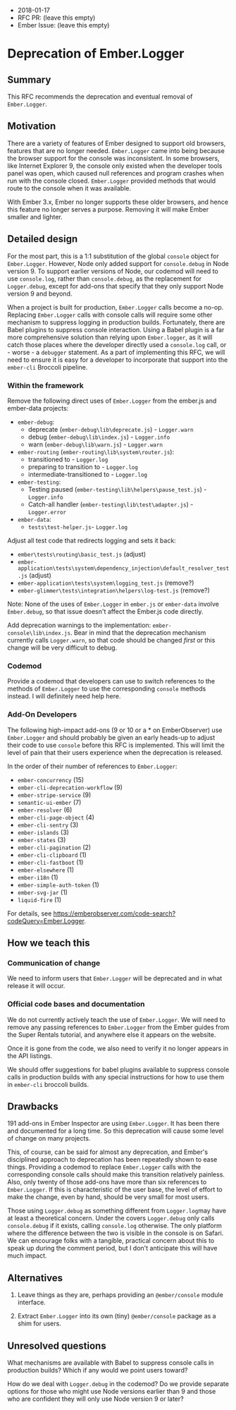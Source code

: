 - 2018-01-17
- RFC PR: (leave this empty)
- Ember Issue: (leave this empty)

# Deprecation of Ember.Logger

## Summary

This RFC recommends the deprecation and eventual removal of `Ember.Logger`.

## Motivation

There are a variety of features of Ember designed to support old browsers,
features that are no longer needed. `Ember.Logger` came into being because
the browser support for the console was inconsistent. In some browsers,
like Internet Explorer 9, the console only existed when the developer tools
panel was open, which caused null references and program crashes when run
with the console closed. `Ember.Logger` provided methods that would route to 
the console when it was available.

With Ember 3.x, Ember no longer supports these older browsers, and hence this
feature no longer serves a purpose. Removing it will make Ember smaller and 
lighter.

## Detailed design

For the most part, this is a 1:1 substitution of the global `console` object 
for `Ember.Logger`. However, Node only added support for `console.debug` in 
Node version 9. To support earlier versions of Node, our codemod will need to 
use `console.log`, rather than `console.debug`, as the replacement for 
`Logger.debug`, except for add-ons that specify that they only support Node 
version 9 and beyond.

When a project is built for production, `Ember.Logger` calls become a no-op. 
Replacing `Ember.Logger` calls with console calls will require some other 
mechanism to suppress logging in production builds. Fortunately, there are 
Babel plugins to suppress console interaction. Using a Babel plugin is 
a far more comprehensive solution than relying upon `Ember.logger`, as it 
will catch those places where the developer directly used a `console.log` 
call, or - worse - a `debugger` statement. As a part of implementing this 
RFC, we will need to ensure it is easy for a developer to incorporate that 
support into the `ember-cli` Broccoli pipeline.


### Within the framework

Remove the following direct uses of `Ember.Logger` from the ember.js and 
ember-data projects: 

* `ember-debug`:
    *  deprecate (`ember-debug\lib\deprecate.js`) - `Logger.warn`
    *  debug (`ember-debug\lib\index.js`) - `Logger.info`
    *  warn (`ember-debug\lib\warn.js`) - `Logger.warn`
* `ember-routing` (`ember-routing\lib\system\router.js`):
    *  transitioned to - `Logger.log`
    *  preparing to transition to - `Logger.log`
    *  intermediate-transitioned to - `Logger.log`
* `ember-testing`:
    *  Testing paused (`ember-testing\lib\helpers\pause_test.js`) - `Logger.info`
    *  Catch-all handler (`ember-testing\lib\test\adapter.js`) - `Logger.error`
* `ember-data`:
    *  `tests\test-helper.js`- `Logger.log`

Adjust all test code that redirects logging and sets it back:

* `ember\tests\routing\basic_test.js` (adjust)
* `ember-application\tests\system\dependency_injection\default_resolver_test.js` (adjust)
* `ember-application\tests\system\logging_test.js` (remove?)
* `ember-glimmer\tests\integration\helpers\log-test.js` (remove?)

Note: None of the uses of `Ember.Logger` in `ember.js` or `ember-data` involve
`Ember.debug`, so that issue doesn't affect the Ember.js code directly.

Add deprecation warnings to the implementation: `ember-console\lib\index.js`.
Bear in mind that the deprecation mechanism currently calls `Logger.warn`, so 
that code should be changed _first_ or this change will be very difficult 
to debug.

### Codemod 

Provide a codemod that developers can use to switch references to the methods 
of `Ember.Logger` to use the corresponding `console` methods instead. I 
will definitely need help here.

### Add-On Developers

The following high-impact add-ons (9 or 10 or a * on EmberObserver) use 
`Ember.Logger` and should probably be given an early heads-up to adjust 
their code to use `console` before this RFC is implemented. This will limit 
the level of pain that their users experience when the deprecation is released.

In the order of their number of references to `Ember.Logger`:

* `ember-concurrency` (15)
* `ember-cli-deprecation-workflow` (9)
* `ember-stripe-service` (9)
* `semantic-ui-ember` (7)
* `ember-resolver` (6)
* `ember-cli-page-object` (4) 
* `ember-cli-sentry` (3)
* `ember-islands` (3)
* `ember-states` (3)
* `ember-cli-pagination` (2)
* `ember-cli-clipboard` (1)
* `ember-cli-fastboot` (1)
* `ember-elsewhere` (1)
* `ember-i18n` (1)
* `ember-simple-auth-token` (1)
* `ember-svg-jar` (1)
* `liquid-fire` (1)

For details, see https://emberobserver.com/code-search?codeQuery=Ember.Logger.

## How we teach this

### Communication of change

We need to inform users that `Ember.Logger` will be deprecated and in what 
release it will occur. 

### Official code bases and documentation

We do not currently actively teach the use of `Ember.Logger`. We will need to 
remove any passing references to `Ember.Logger` from the Ember guides 
from the Super Rentals tutorial, and anywhere else it appears on the website.

Once it is gone from the code, we also need to verify it no longer appears in 
the API listings. 

We should offer suggestions for babel plugins available to suppress console 
calls in production builds with any special instructions for how to use them in 
`ember-cli` broccoli builds.

## Drawbacks

191 add-ons in Ember Inspector are using `Ember.Logger`. It has been there and 
documented for a long time. So this deprecation will cause some level of change 
on many projects. 

This, of course, can be said for almost any deprecation, and Ember's 
disciplined approach to deprecation has been repeatedly shown to ease things. 
Providing a codemod to replace `Ember.Logger` calls with the corresponding 
console calls should make this transition relatively painless. Also, only 
twenty of those add-ons have more than six references to `Ember.Logger`. 
If this is characteristic of the user base, the level of effort to make 
the change, even by hand, should be very small for most users.

Those using `Logger.debug` as something different from `Logger.log`may have at 
least a theoretical concern. Under the covers `Logger.debug` only calls 
`console.debug` if it exists, calling `console.log` otherwise. The only 
platform where the difference between the two is visible in the console is on 
Safari. We can encourage folks with a tangible, practical concern about this to
speak up during the comment period, but I don't anticipate this will have much 
impact.

## Alternatives

1. Leave things as they are, perhaps providing an `@ember/console` module interface.

2. Extract `Ember.Logger` into its own (tiny) `@ember/console` package as a shim for users.

## Unresolved questions

What mechanisms are available with Babel to suppress console calls in production builds? 
Which if any would we point users toward?

How do we deal with `Logger.debug` in the codemod? Do we provide separate options for those
who might use Node versions earlier than 9 and those who are confident they will only use 
Node version 9 or later? 
